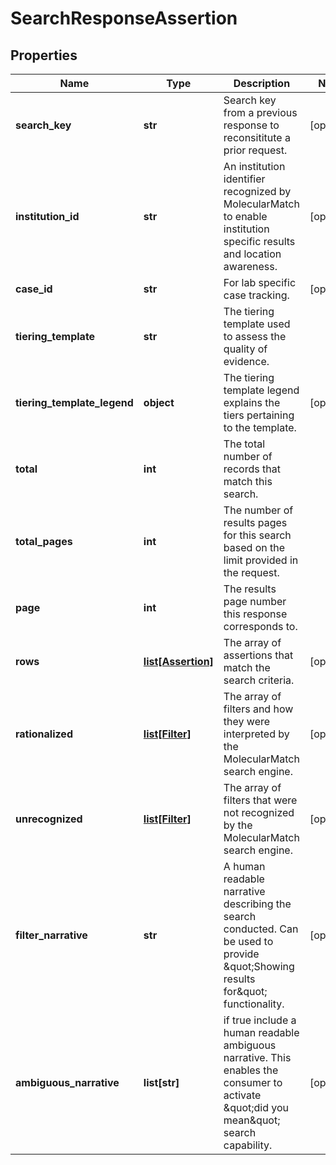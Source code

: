 # SearchResponseAssertion

## Properties
Name | Type | Description | Notes
------------ | ------------- | ------------- | -------------
**search_key** | **str** | Search key from a previous response to reconsititute a prior request. | [optional] 
**institution_id** | **str** | An institution identifier recognized by MolecularMatch to enable institution specific results and location awareness. | [optional] 
**case_id** | **str** | For lab specific case tracking. | [optional] 
**tiering_template** | **str** | The tiering template used to assess the quality of evidence. | 
**tiering_template_legend** | **object** | The tiering template legend explains the tiers pertaining to the template. | [optional] 
**total** | **int** | The total number of records that match this search. | 
**total_pages** | **int** | The number of results pages for this search based on the limit provided in the request. | 
**page** | **int** | The results page number this response corresponds to. | 
**rows** | [**list[Assertion]**](Assertion.md) | The array of assertions that match the search criteria. | [optional] 
**rationalized** | [**list[Filter]**](Filter.md) | The array of filters and how they were interpreted by the MolecularMatch search engine. | [optional] 
**unrecognized** | [**list[Filter]**](Filter.md) | The array of filters that were not recognized by the MolecularMatch search engine. | [optional] 
**filter_narrative** | **str** | A human readable narrative describing the search conducted. Can be used to provide \&quot;Showing results for\&quot; functionality. | [optional] 
**ambiguous_narrative** | **list[str]** | if true include a human readable ambiguous narrative.  This enables the consumer to activate \&quot;did you mean\&quot; search capability. | [optional] 



